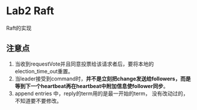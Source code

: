 # Lab2 Raft

Raft的实现

## 注意点

1. 当收到requestVote并且同意投票给该请求者后，要将本地的election_time_out重置。
2. 当leader接受到command时，**并不是立刻把change发送给followers，而是等到下一个heartbeat再在heartbeat中附加信息使follower同步**。
3. append entries 中，reply的term用的是最一开始的term， 没有改动过的，不知道要不要修改。

